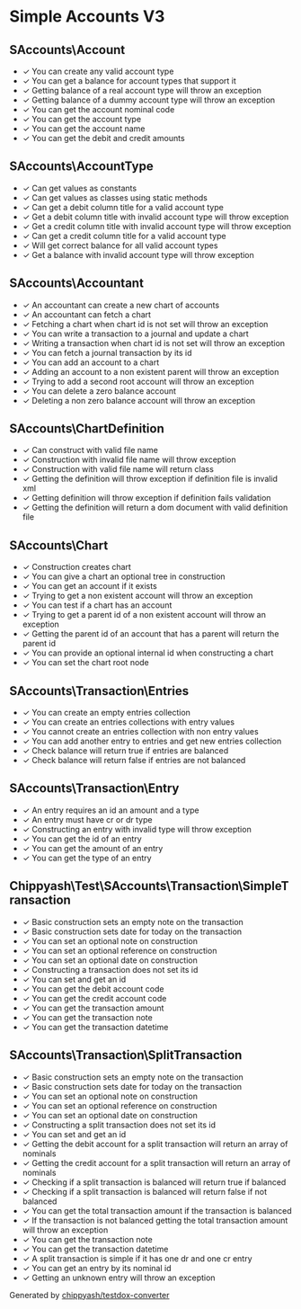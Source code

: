 # Simple Accounts V3

## SAccounts\Account

*  ✓ You can create any valid account type
*  ✓ You can get a balance for account types that support it
*  ✓ Getting balance of a real account type will throw an exception
*  ✓ Getting balance of a dummy account type will throw an exception
*  ✓ You can get the account nominal code
*  ✓ You can get the account type
*  ✓ You can get the account name
*  ✓ You can get the debit and credit amounts

## SAccounts\AccountType

*  ✓ Can get values as constants
*  ✓ Can get values as classes using static methods
*  ✓ Can get a debit column title for a valid account type
*  ✓ Get a debit column title with invalid account type will throw exception
*  ✓ Get a credit column title with invalid account type will throw exception
*  ✓ Can get a credit column title for a valid account type
*  ✓ Will get correct balance for all valid account types
*  ✓ Get a balance with invalid account type will throw exception

## SAccounts\Accountant

*  ✓ An accountant can create a new chart of accounts
*  ✓ An accountant can fetch a chart
*  ✓ Fetching a chart when chart id is not set will throw an exception
*  ✓ You can write a transaction to a journal and update a chart
*  ✓ Writing a transaction when chart id is not set will throw an exception
*  ✓ You can fetch a journal transaction by its id
*  ✓ You can add an account to a chart
*  ✓ Adding an account to a non existent parent will throw an exception
*  ✓ Trying to add a second root account will throw an exception
*  ✓ You can delete a zero balance account
*  ✓ Deleting a non zero balance account will throw an exception

## SAccounts\ChartDefinition

*  ✓ Can construct with valid file name
*  ✓ Construction with invalid file name will throw exception
*  ✓ Construction with valid file name will return class
*  ✓ Getting the definition will throw exception if definition file is invalid xml
*  ✓ Getting definition will throw exception if definition fails validation
*  ✓ Getting the definition will return a dom document with valid definition file

## SAccounts\Chart

*  ✓ Construction creates chart
*  ✓ You can give a chart an optional tree in construction
*  ✓ You can get an account if it exists
*  ✓ Trying to get a non existent account will throw an exception
*  ✓ You can test if a chart has an account
*  ✓ Trying to get a parent id of a non existent account will throw an exception
*  ✓ Getting the parent id of an account that has a parent will return the parent id
*  ✓ You can provide an optional internal id when constructing a chart
*  ✓ You can set the chart root node

## SAccounts\Transaction\Entries

*  ✓ You can create an empty entries collection
*  ✓ You can create an entries collections with entry values
*  ✓ You cannot create an entries collection with non entry values
*  ✓ You can add another entry to entries and get new entries collection
*  ✓ Check balance will return true if entries are balanced
*  ✓ Check balance will return false if entries are not balanced

## SAccounts\Transaction\Entry

*  ✓ An entry requires an id an amount and a type
*  ✓ An entry must have cr or dr type
*  ✓ Constructing an entry with invalid type will throw exception
*  ✓ You can get the id of an entry
*  ✓ You can get the amount of an entry
*  ✓ You can get the type of an entry

## Chippyash\Test\SAccounts\Transaction\SimpleTransaction

*  ✓ Basic construction sets an empty note on the transaction
*  ✓ Basic construction sets date for today on the transaction
*  ✓ You can set an optional note on construction
*  ✓ You can set an optional reference on construction
*  ✓ You can set an optional date on construction
*  ✓ Constructing a transaction does not set its id
*  ✓ You can set and get an id
*  ✓ You can get the debit account code
*  ✓ You can get the credit account code
*  ✓ You can get the transaction amount
*  ✓ You can get the transaction note
*  ✓ You can get the transaction datetime

## SAccounts\Transaction\SplitTransaction

*  ✓ Basic construction sets an empty note on the transaction
*  ✓ Basic construction sets date for today on the transaction
*  ✓ You can set an optional note on construction
*  ✓ You can set an optional reference on construction
*  ✓ You can set an optional date on construction
*  ✓ Constructing a split transaction does not set its id
*  ✓ You can set and get an id
*  ✓ Getting the debit account for a split transaction will return an array of nominals
*  ✓ Getting the credit account for a split transaction will return an array of nominals
*  ✓ Checking if a split transaction is balanced will return true if balanced
*  ✓ Checking if a split transaction is balanced will return false if not balanced
*  ✓ You can get the total transaction amount if the transaction is balanced
*  ✓ If the transaction is not balanced getting the total transaction amount will throw an exception
*  ✓ You can get the transaction note
*  ✓ You can get the transaction datetime
*  ✓ A split transaction is simple if it has one dr and one cr entry
*  ✓ You can get an entry by its nominal id
*  ✓ Getting an unknown entry will throw an exception


Generated by [chippyash/testdox-converter](https://github.com/chippyash/Testdox-Converter)